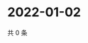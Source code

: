 # 2022-01-02

共 0 条

<!-- BEGIN WEIBO -->
<!-- 最后更新时间 Sun Jan 02 2022 18:15:26 GMT+0800 (China Standard Time) -->

<!-- END WEIBO -->
